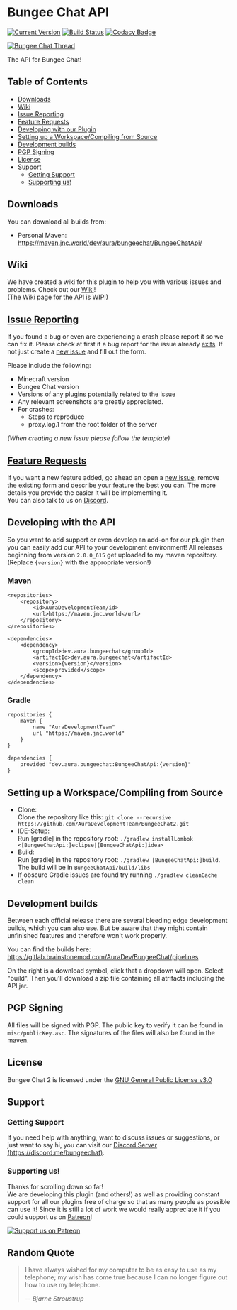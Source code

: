 # Bungee Chat API

[![Current Version](https://badge.fury.io/gh/AuraDevelopmentTeam%2FBungeeChat2.svg)](https://badge.fury.io/gh/AuraDevelopmentTeam%2FBungeeChat2)
[![Build Status](https://gitlab.brainstonemod.com/AuraDev/BungeeChat/badges/master/build.svg)](https://gitlab.brainstonemod.com/AuraDev/BungeeChat/commits/master)
[![Codacy Badge](https://api.codacy.com/project/badge/Grade/581b40c0c5ca4ca5a08c83f7076b6d63)](https://www.codacy.com/app/AuraDevelopmentTeam/BungeeChat2?utm_source=github.com&amp;utm_medium=referral&amp;utm_content=AuraDevelopmentTeam/BungeeChat2&amp;utm_campaign=Badge_Grade)

[![Bungee Chat Thread](https://proxy.spigotmc.org/e0e5c022701e9b3f55bdfee19e0a5d226f5c53ab?url=http%3A%2F%2Fi.imgur.com%2F9hHniVP.png)](https://www.spigotmc.org/resources/bungee-chat.12592/)

The API for Bungee Chat!

## Table of Contents

- [Downloads](#downloads)
- [Wiki](#wiki)
- [Issue Reporting](#issue-reporting)
- [Feature Requests](#feature-requests)
- [Developing with our Plugin](#developing-with-our-plugin)
- [Setting up a Workspace/Compiling from Source](#setting-up-a-workspacecompiling-from-source)
- [Development builds](#development-builds)
- [PGP Signing](#pgp-signing)
- [License](#license)
- [Support](#support)
	- [Getting Support](#getting-support)
	- [Supporting us!](#supporting-us)

## Downloads

You can download all builds from:

- Personal Maven: https://maven.jnc.world/dev/aura/bungeechat/BungeeChatApi/

## Wiki

We have created a wiki for this plugin to help you with various issues and problems. Check out our
[Wiki](https://github.com/AuraDevelopmentTeam/BungeeChat2/wiki)!  
(The Wiki page for the API is WIP!)

## [Issue Reporting](https://github.com/AuraDevelopmentTeam/BungeeChat2/issues)

If you found a bug or even are experiencing a crash please report it so we can fix it. Please check at first if a bug report for the issue already
[exits](https://github.com/AuraDevelopmentTeam/BungeeChat2/issues). If not just create a [new issue](https://github.com/AuraDevelopmentTeam/BungeeChat2/issues/new) and
fill out the form.

Please include the following:

* Minecraft version
* Bungee Chat version
* Versions of any plugins potentially related to the issue
* Any relevant screenshots are greatly appreciated.
* For crashes:
  * Steps to reproduce
  * proxy.log.1 from the root folder of the server

*(When creating a new issue please follow the template)*

## [Feature Requests](https://github.com/AuraDevelopmentTeam/BungeeChat2/issues)

If you want a new feature added, go ahead an open a [new issue](https://github.com/AuraDevelopmentTeam/BungeeChat2/issues/new), remove the existing form and
describe your feature the best you can. The more details you provide the easier it will be implementing it.  
You can also talk to us on [Discord](https://dicord.me/bungeechat).

## Developing with the API

So you want to add support or even develop an add-on for our plugin then you can easily add our API to your development environment! All releases beginning from
version `2.0.0_615` get uploaded to my maven repository. (Replace `{version}` with the appropriate version!)
 
### Maven

    <repositories>
        <repository>
            <id>AuraDevelopmentTeam/id>
            <url>https://maven.jnc.world</url>
        </repository>
    </repositories>
    
    <dependencies>
        <dependency>
            <groupId>dev.aura.bungeechat</groupId>
            <artifactId>dev.aura.bungeechat</artifactId>
            <version>{version}</version>
            <scope>provided</scope>
        </dependency>
    </dependencies>

### Gradle

    repositories {
        maven {
            name "AuraDevelopmentTeam"
            url "https://maven.jnc.world"
        }
    }

    dependencies {
        provided "dev.aura.bungeechat:BungeeChatApi:{version}"
    }

## Setting up a Workspace/Compiling from Source

* Clone:  
  Clone the repository like this: `git clone --recursive https://github.com/AuraDevelopmentTeam/BungeeChat2.git`
* IDE-Setup:  
  Run [gradle] in the repository root: `./gradlew installLombok <[BungeeChatApi:]eclipse|[BungeeChatApi:]idea>`
* Build:  
  Run [gradle] in the repository root: `./gradlew [BungeeChatApi:]build`. The build will be in `BungeeChatApi/build/libs`
* If obscure Gradle issues are found try running `./gradlew cleanCache clean`

## Development builds

Between each official release there are several bleeding edge development builds, which you can also use. But be aware that they might contain unfinished
features and therefore won't work properly.

You can find the builds here: https://gitlab.brainstonemod.com/AuraDev/BungeeChat/pipelines

On the right is a download symbol, click that a dropdown will open. Select "build". Then you'll download a zip file containing all atrifacts including the API
jar.

## PGP Signing

All files will be signed with PGP.
The public key to verify it can be found in `misc/publicKey.asc`. The signatures of the files will also be found in the maven.

## License

Bungee Chat 2 is licensed under the [GNU General Public License v3.0](https://www.gnu.org/licenses/gpl-3.0.html)

## Support

### Getting Support

If you need help with anything, want to discuss issues or suggestions, or just want to say hi, you can visit our
[Discord Server (https://discord.me/bungeechat)](https://discord.me/bungeechat).

### Supporting us!

Thanks for scrolling down so far!  
We are developing this plugin (and others!) as well as providing constant support for all our plugins free of charge so that as many people as possible can use
it! Since it is still a lot of work we would really appreciate it if you could support us on [Patreon](https://www.patreon.com/AuraDev)!

[![Support us on Patreon](https://proxy.spigotmc.org/030a24c1a9beb7f47102be7fe38028e80942dd3e?url=http%3A%2F%2Fnovelsnao.com%2Fwp-content%2Fuploads%2F2015%2F12%2FPatreon-Support-Button-300x100.png)](https://www.patreon.com/AuraDev)

## Random Quote

> I have always wished for my computer to be as easy to use as my telephone; my wish has come true because I can no longer figure out how to use my telephone.
>
> -- <cite>Bjarne Stroustrup</cite>

